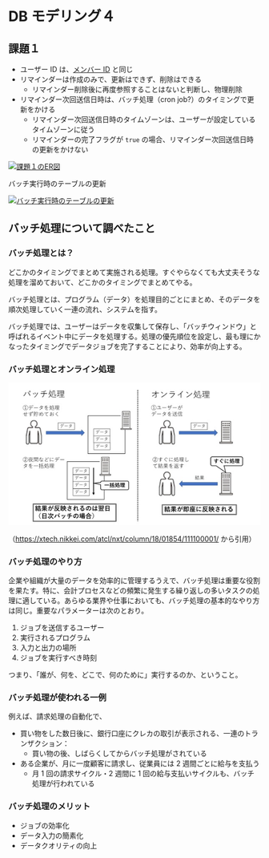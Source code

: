 # DB モデリング４

## 課題１

- ユーザー ID は、[メンバー ID](https://help.receptionist.jp/?p=1100) と同じ
- リマインダーは作成のみで、更新はできず、削除はできる
  - リマインダー削除後に再度参照することはないと判断し、物理削除
- リマインダー次回送信日時は、バッチ処理（cron job?）のタイミングで更新をかける
  - リマインダー次回送信日時のタイムゾーンは、ユーザーが設定しているタイムゾーンに従う
  - リマインダーの完了フラグが `true` の場合、リマインダー次回送信日時の更新をかけない

[![課題１のER図](https://mermaid.ink/img/pako:eNqdk09r2zAYxr-K0HU1NLCTb6XxWGjXlaS9GYJqK6khljLZHmRpIbbZlsFKc-nC1q40pS3t_oRBxwZZun4YRe5y6leYYmeLO5LLLuZF-r2PnvexVIcGNTFUIWZZC5UZsnWik8LywuKSsl7Q8mBrS1FoHeS1R7mVrJZXJltKXlteWMs9Xik8zK0CFWzgCiVlp-hSnfzB_7P9joO6TgAwNhEDlglWl4AOeXjGwz4PvslvLqvDEfAUsZgxLadaQbUiQTaW6K_O-c1JT7R2EgoTzwauZeNnlIy2eXDNgxMeHvHg50gyvLztN9fXFpVMRp2f540DWd_L3Jf1bf_VSGI7Nds0Yx94eBgrXvKwkbK3QWkFIwIsp2gmR4vu60HvBQ_3eHjBgy93p7Cx46AynioZvXk5fH-c8DFcYviJh4lRm4oPG_7gujM8-iF6Z3I4g1Eiro5Ff5f7XbHfE913w73vUlN8botmezwmiENyXGRXgcEwcrFZRO5U_cHVQdRsRe3T6G3wbyvDtkVmdkafOmL_MPE36U8lPPO2TJL3HMyKMv4Ho_gTKfG8KUebdkfijsRTqitNcv_jzdcW90-5vzvrZ0qDcA7amNnIMuXLic3o0N3ENtahKksTl5BXcWNYol7VlAFqpuVSBtUSqjh4DiLPpYUaMf4uJNT4EY5Xt38DB4WbrQ)](https://mermaid.live/edit#pako:eNqdk09r2zAYxr-K0HU1NLCTb6XxWGjXlaS9GYJqK6khljLZHmRpIbbZlsFKc-nC1q40pS3t_oRBxwZZun4YRe5y6leYYmeLO5LLLuZF-r2PnvexVIcGNTFUIWZZC5UZsnWik8LywuKSsl7Q8mBrS1FoHeS1R7mVrJZXJltKXlteWMs9Xik8zK0CFWzgCiVlp-hSnfzB_7P9joO6TgAwNhEDlglWl4AOeXjGwz4PvslvLqvDEfAUsZgxLadaQbUiQTaW6K_O-c1JT7R2EgoTzwauZeNnlIy2eXDNgxMeHvHg50gyvLztN9fXFpVMRp2f540DWd_L3Jf1bf_VSGI7Nds0Yx94eBgrXvKwkbK3QWkFIwIsp2gmR4vu60HvBQ_3eHjBgy93p7Cx46AynioZvXk5fH-c8DFcYviJh4lRm4oPG_7gujM8-iF6Z3I4g1Eiro5Ff5f7XbHfE913w73vUlN8botmezwmiENyXGRXgcEwcrFZRO5U_cHVQdRsRe3T6G3wbyvDtkVmdkafOmL_MPE36U8lPPO2TJL3HMyKMv4Ho_gTKfG8KUebdkfijsRTqitNcv_jzdcW90-5vzvrZ0qDcA7amNnIMuXLic3o0N3ENtahKksTl5BXcWNYol7VlAFqpuVSBtUSqjh4DiLPpYUaMf4uJNT4EY5Xt38DB4WbrQ)

バッチ実行時のテーブルの更新

[![バッチ実行時のテーブルの更新](https://mermaid.ink/img/pako:eNqNUktLw0AQ_ithTwot3ot4qlcvehECJTarDTZJSdKDtIXurkqqEUXQIj4LPuqDKuhBbbU_ZrJpPfkX3DRFxFr1trN88z1mpoDSpopRAi1YSi4jzSRlQ5LSFlYcnLKwrhkqtkZkBOwK2BHQU2D3wMrAWv7LQeBuyWj0hwYpHp-QNDvlKPZiSjUNXAgZtoAxYIQ3jrs1L9ijQK7H56yxCaBtoE9Ab3nD859Xge0AuwR6B8RzrDyWUSmU-ErX4y_OYrtoO2bud5_BTY3vH72Vid-uBdWzUJduB_sPwa4QqAK5ArIMpAHkAsok8jPAIZwAOQTq-c0z_3FNkAGtiDLq7jW9t9x_aQumMulsvvKDuii52wTqAl3jlQ0xjpCPrr-3Kv2xDmaeMov5nPrnckTESLUX8Zi_esPD_TigIdgI9XbS5M_nAsVXmHDdrbudRrWndB4Ntm__m9OBq5ANFEM6tnRFU8UFFsIeGTkZrIulJ8RTxfNKPuvISDZKAhrxTaqaY1ooMa9kbRxDSt4xp5eM9OdHhEpqirhovf9b-gDx84cL)](https://mermaid.live/edit#pako:eNqNUktLw0AQ_ithTwot3ot4qlcvehECJTarDTZJSdKDtIXurkqqEUXQIj4LPuqDKuhBbbU_ZrJpPfkX3DRFxFr1trN88z1mpoDSpopRAi1YSi4jzSRlQ5LSFlYcnLKwrhkqtkZkBOwK2BHQU2D3wMrAWv7LQeBuyWj0hwYpHp-QNDvlKPZiSjUNXAgZtoAxYIQ3jrs1L9ijQK7H56yxCaBtoE9Ab3nD859Xge0AuwR6B8RzrDyWUSmU-ErX4y_OYrtoO2bud5_BTY3vH72Vid-uBdWzUJduB_sPwa4QqAK5ArIMpAHkAsok8jPAIZwAOQTq-c0z_3FNkAGtiDLq7jW9t9x_aQumMulsvvKDuii52wTqAl3jlQ0xjpCPrr-3Kv2xDmaeMov5nPrnckTESLUX8Zi_esPD_TigIdgI9XbS5M_nAsVXmHDdrbudRrWndB4Ntm__m9OBq5ANFEM6tnRFU8UFFsIeGTkZrIulJ8RTxfNKPuvISDZKAhrxTaqaY1ooMa9kbRxDSt4xp5eM9OdHhEpqirhovf9b-gDx84cL)

## バッチ処理について調べたこと

### バッチ処理とは？

どこかのタイミングでまとめて実施される処理。すぐやらなくても大丈夫そうな処理を溜めておいて、どこかのタイミングでまとめてやる。

バッチ処理とは、プログラム（データ）を処理目的ごとにまとめ、そのデータを順次処理していく一連の流れ、システムを指す。

バッチ処理では、ユーザーはデータを収集して保存し、「バッチウィンドウ」と呼ばれるイベント中にデータを処理する。処理の優先順位を設定し、最も理にかなったタイミングでデータジョブを完了することにより、効率が向上する。

### バッチ処理とオンライン処理

![バッチ処理とオンライン処理](./zu01.jpeg)

（<https://xtech.nikkei.com/atcl/nxt/column/18/01854/111100001/> から引用）

### バッチ処理のやり方

企業や組織が大量のデータを効率的に管理するうえで、バッチ処理は重要な役割を果たす。特に、会計プロセスなどの頻繁に発生する繰り返しの多いタスクの処理に適している。あらゆる業界や仕事においても、バッチ処理の基本的なやり方は同じ。重要なパラメーターは次のとおり。

1. ジョブを送信するユーザー
2. 実行されるプログラム
3. 入力と出力の場所
4. ジョブを実行すべき時刻

つまり、「誰が、何を、どこで、何のために」実行するのか、ということ。

### バッチ処理が使われる一例

例えば、請求処理の自動化で、

- 買い物をした数日後に、銀行口座にクレカの取引が表示される、一連のトランザクション：
  - 買い物の後、しばらくしてからバッチ処理がされている
- ある企業が、月に一度顧客に請求し、従業員には 2 週間ごとに給与を支払う
  - 月 1 回の請求サイクル・2 週間に 1 回の給与支払いサイクルも、バッチ処理が行われている

### バッチ処理のメリット

- ジョブの効率化
- データ入力の簡素化
- データクオリティの向上
